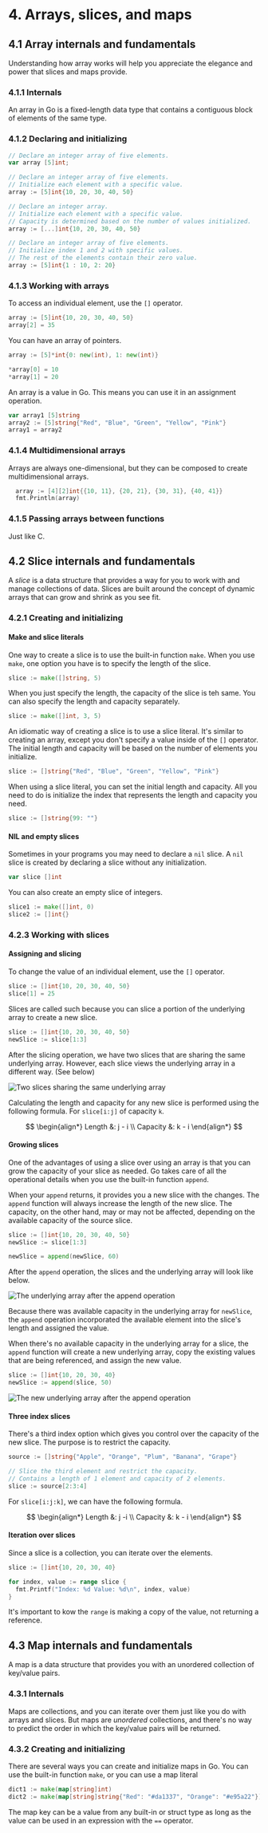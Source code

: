 # 4. Arrays, slices, and maps

## 4.1 Array internals and fundamentals

Understanding how array works will help you appreciate the elegance
and power that slices and maps provide.

### 4.1.1 Internals

An array in Go is a fixed-length data type that contains a contiguous block
of elements of the same type.

### 4.1.2 Declaring and initializing

```go
// Declare an integer array of five elements.
var array [5]int;

// Declare an integer array of five elements.
// Initialize each element with a specific value.
array := [5]int{10, 20, 30, 40, 50}

// Declare an integer array.
// Initialize each element with a specific value.
// Capacity is determined based on the number of values initialized.
array := [...]int{10, 20, 30, 40, 50}

// Declare an integer array of five elements.
// Initialize index 1 and 2 with specific values.
// The rest of the elements contain their zero value.
array := [5]int{1 : 10, 2: 20}
```

### 4.1.3 Working with arrays

To access an individual element, use the `[]` operator.

```go
array := [5]int{10, 20, 30, 40, 50}
array[2] = 35
```

You can have an array of pointers.

```go
array := [5]*int{0: new(int), 1: new(int)}

*array[0] = 10
*array[1] = 20
```

An array is a value in Go. This means you can use it in an assignment
operation.

```go
var array1 [5]string
array2 := [5]string{"Red", "Blue", "Green", "Yellow", "Pink"}
array1 = array2
```

### 4.1.4 Multidimensional arrays

Arrays are always one-dimensional, but they can be composed to
create multidimensional arrays.

```go
  array := [4][2]int{{10, 11}, {20, 21}, {30, 31}, {40, 41}}
  fmt.Println(array)
```

### 4.1.5 Passing arrays between functions

Just like C.

## 4.2 Slice internals and fundamentals

A *slice* is a data structure that provides a way for you to work with
and manage collections of data. Slices are built around the concept
of dynamic arrays that can grow and shrink as you see fit.

### 4.2.1 Creating and initializing

#### Make and slice literals

One way to create a slice is to use the built-in function `make`.
When you use `make`, one option you have is to specify the length
of the slice.

```go
slice := make([]string, 5)
```

When you just specify the length, the capacity of the slice is teh same.
You can also specify the length and capacity separately.

```go
slice := make([]int, 3, 5)
```

An idiomatic way of creating a slice is to use a slice literal.
It's similar to creating an array, except you don't specify a value
inside of the `[]` operator. The initial length and capacity will
be based on the number of elements you initialize.

```go
slice := []string{"Red", "Blue", "Green", "Yellow", "Pink"}
```

When using a slice literal, you can set the initial length and
capacity. All you need to do is initialize the index that represents the
length and capacity you need.

```go
slice := []string{99: ""}
```

#### NIL and empty slices

Sometimes in your programs you may need to declare a `nil` slice.
A `nil` slice is created by declaring a slice without any initialization.

```go
var slice []int
```

You can also create an empty slice of integers.

```go
slice1 := make([]int, 0)
slice2 := []int{}
```

### 4.2.3 Working with slices

#### Assigning and slicing

To change the value of an individual element, use the `[]` operator.

```go
slice := []int{10, 20, 30, 40, 50}
slice[1] = 25
```

Slices are called such because you can slice a portion of the
underlying array to create a new slice.

```go
slice := []int{10, 20, 30, 40, 50}
newSlice := slice[1:3]
```

After the slicing operation, we have two slices that are sharing the same
underlying array. However, each slice views the underlying array
in a different way. (See below)

![Two slices sharing the same underlying array](https://s2.loli.net/2022/07/12/mStTOedcI2blXai.png)

Calculating the length and capacity for any new slice is performed
using the following formula. For `slice[i:j]` of capacity `k`.

$$
\begin{align*}
Length &: j - i \\
Capacity &: k - i
\end{align*}
$$

#### Growing slices

One of the advantages of using a slice over using an array is
that you can grow the capacity of your slice as needed. Go
takes care of all the operational details when you use the built-in
function `append`.

When your `append` returns, it provides you a new slice with the changes.
The `append` function will always increase the length of the new slice.
The capacity, on the other hand, may or may not be affected,
depending on the available capacity of the source slice.

```go
slice := []int{10, 20, 30, 40, 50}
newSlice := slice[1:3]

newSlice = append(newSlice, 60)
```

After the `append` operation, the slices and the underlying array
will look like below.

![The underlying array after the append operation](https://s2.loli.net/2022/07/12/O2Kf5QgVRsJF9b1.png)

Because there was available capacity in the underlying array for
`newSlice`, the `append` operation incorporated the available element into
the slice's length and assigned the value.

When there's no available capacity in the underlying array for
a slice, the `append` function will create a new underlying array,
copy the existing values that are being referenced, and assign the new value.

```go
slice := []int{10, 20, 30, 40}
newSlice := append(slice, 50)
```

![The new underlying array after the append operation](https://s2.loli.net/2022/07/12/Cg1h9IQ6SpWiNTL.png)

#### Three index slices

There's a third index option which gives you control over the capacity
of the new slice. The purpose is to restrict the capacity.

```go
source := []string{"Apple", "Orange", "Plum", "Banana", "Grape"}
```

```go
// Slice the third element and restrict the capacity.
// Contains a length of 1 element and capacity of 2 elements.
slice := source[2:3:4]
```

For `slice[i:j:k]`, we can have the following formula.

$$
\begin{align*}
Length &: j -i \\
Capacity &: k - i
\end{align*}
$$

#### Iteration over slices

Since a slice is a collection, you can iterate over the elements.

```go
slice := []int{10, 20, 30, 40}

for index, value := range slice {
  fmt.Printf("Index: %d Value: %d\n", index, value)
}
```

It's important to kow the `range` is making a copy of the value, not
returning a reference.

## 4.3 Map internals and fundamentals

A map is a data structure that provides you with an unordered collection
of key/value pairs.

### 4.3.1 Internals

Maps are collections, and you can iterate over them just like you
do with arrays and slices. But maps are *unordered* collections, and
there's no way to predict the order in which the key/value pairs
will be returned.

### 4.3.2 Creating and initializing

There are several ways you can create and initialize maps in Go.
You can use the built-in function `make`, or you can use a map literal

```go
dict1 := make(map[string]int)
dict2 := make(map[string]string{"Red": "#da1337", "Orange": "#e95a22"})
```

The map key can be a value from any built-in or struct type as
long as the value can be used in an expression with the `==` operator.
